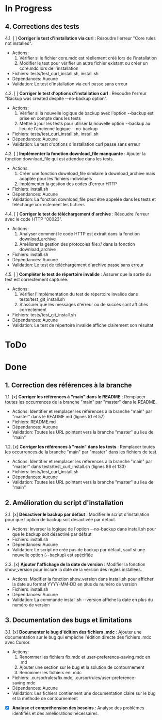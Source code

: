 # In Progress

## 4. Corrections des tests
4.1. [ ] **Corriger le test d'installation via curl** : Résoudre l'erreur "Core rules not installed".
- Actions: 
  1. Vérifier si le fichier core.mdc est réellement créé lors de l'installation
  2. Modifier le test pour vérifier un autre fichier existant ou créer un core.mdc lors de l'installation
- Fichiers: tests/test_curl_install.sh, install.sh
- Dépendances: Aucune
- Validation: Le test d'installation via curl passe sans erreur

4.2. [ ] **Corriger le test d'options d'installation curl** : Résoudre l'erreur "Backup was created despite --no-backup option".
- Actions: 
  1. Vérifier si la nouvelle logique de backup avec l'option --backup est prise en compte dans les tests
  2. Mettre à jour les tests pour utiliser la nouvelle option --backup au lieu de l'ancienne logique --no-backup
- Fichiers: tests/test_curl_install.sh, install.sh
- Dépendances: Aucune
- Validation: Le test d'options d'installation curl passe sans erreur

4.3. [ ] **Implémenter la fonction download_file manquante** : Ajouter la fonction download_file qui est attendue dans les tests.
- Actions: 
  1. Créer une fonction download_file similaire à download_archive mais adaptée pour les fichiers individuels
  2. Implémenter la gestion des codes d'erreur HTTP
- Fichiers: install.sh
- Dépendances: Aucune
- Validation: La fonction download_file peut être appelée dans les tests et télécharge correctement les fichiers

4.4. [ ] **Corriger le test de téléchargement d'archive** : Résoudre l'erreur avec le code HTTP "00023".
- Actions: 
  1. Analyser comment le code HTTP est extrait dans la fonction download_archive
  2. Améliorer la gestion des protocoles file:// dans la fonction download_archive
- Fichiers: install.sh
- Dépendances: Aucune
- Validation: Le test de téléchargement d'archive passe sans erreur

4.5. [ ] **Compléter le test de répertoire invalide** : Assurer que la sortie du test est correctement capturée.
- Actions: 
  1. Vérifier l'implémentation du test de répertoire invalide dans tests/test_git_install.sh
  2. S'assurer que les messages d'erreur ou de succès sont affichés correctement
- Fichiers: tests/test_git_install.sh
- Dépendances: Aucune
- Validation: Le test de répertoire invalide affiche clairement son résultat

# ToDo

# Done

## 1. Correction des références à la branche
1.1. [x] **Corriger les références à "main" dans le README** : Remplacer toutes les occurrences de la branche "main" par "master" dans le README.
- Actions: Identifier et remplacer les références à la branche "main" par "master" dans le README.md (lignes 51 et 57)
- Fichiers: README.md
- Dépendances: Aucune
- Validation: Toutes les URL pointent vers la branche "master" au lieu de "main"

1.2. [x] **Corriger les références à "main" dans les tests** : Remplacer toutes les occurrences de la branche "main" par "master" dans les fichiers de test.
- Actions: Identifier et remplacer les références à la branche "main" par "master" dans tests/test_curl_install.sh (lignes 86 et 133)
- Fichiers: tests/test_curl_install.sh
- Dépendances: Aucune
- Validation: Toutes les URL pointent vers la branche "master" au lieu de "main"

## 2. Amélioration du script d'installation
2.1. [x] **Désactiver le backup par défaut** : Modifier le script d'installation pour que l'option de backup soit désactivée par défaut.
- Actions: Inverser la logique de l'option --no-backup dans install.sh pour que le backup soit désactivé par défaut
- Fichiers: install.sh
- Dépendances: Aucune
- Validation: Le script ne crée pas de backup par défaut, sauf si une nouvelle option (--backup) est spécifiée

2.2. [x] **Ajouter l'affichage de la date de version** : Modifier la fonction show_version pour inclure la date de la version des règles installées.
- Actions: Modifier la fonction show_version dans install.sh pour afficher la date au format YYYY-MM-DD en plus du numéro de version
- Fichiers: install.sh
- Dépendances: Aucune
- Validation: La commande install.sh --version affiche la date en plus du numéro de version

## 3. Documentation des bugs et limitations
3.1. [x] **Documenter le bug d'édition des fichiers .mdc** : Ajouter une documentation sur le bug qui empêche l'édition directe des fichiers .mdc avec Cursor.
- Actions: 
  1. Renommer les fichiers fix.mdc et user-preference-saving.mdc en .md
  2. Ajouter une section sur le bug et la solution de contournement
  3. Renommer les fichiers en .mdc
- Fichiers: .cursor/rules/fix.mdc, .cursor/rules/user-preference-saving.mdc
- Dépendances: Aucune
- Validation: Les fichiers contiennent une documentation claire sur le bug et la méthode de contournement

- [x] **Analyse et compréhension des besoins** : Analyse des problèmes identifiés et des améliorations nécessaires. 